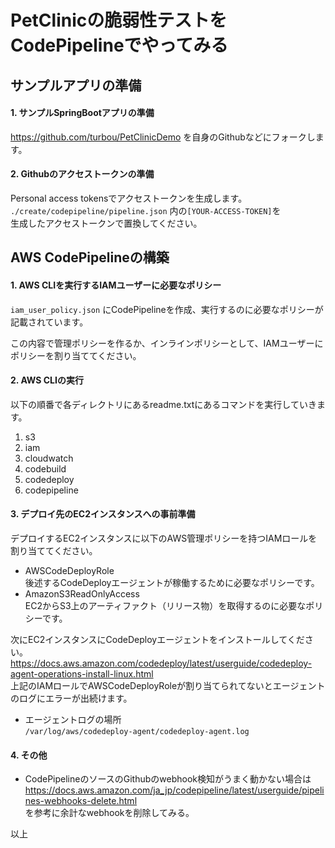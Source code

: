 # PetClinicの脆弱性テストをCodePipelineでやってみる

## サンプルアプリの準備

#### 1. サンプルSpringBootアプリの準備
https://github.com/turbou/PetClinicDemo を自身のGithubなどにフォークします。

#### 2. Githubのアクセストークンの準備
Personal access tokensでアクセストークンを生成します。  
```./create/codepipeline/pipeline.json``` 内の```[YOUR-ACCESS-TOKEN]```を  
生成したアクセストークンで置換してください。

## AWS CodePipelineの構築

#### 1. AWS CLIを実行するIAMユーザーに必要なポリシー

```iam_user_policy.json``` にCodePipelineを作成、実行するのに必要なポリシーが記載されています。

この内容で管理ポリシーを作るか、インラインポリシーとして、IAMユーザーにポリシーを割り当ててください。

#### 2. AWS CLIの実行

以下の順番で各ディレクトリにあるreadme.txtにあるコマンドを実行していきます。

1. s3
2. iam
3. cloudwatch
4. codebuild
5. codedeploy
6. codepipeline

#### 3. デプロイ先のEC2インスタンスへの事前準備

デプロイするEC2インスタンスに以下のAWS管理ポリシーを持つIAMロールを割り当ててください。

- AWSCodeDeployRole  
  後述するCodeDeployエージェントが稼働するために必要なポリシーです。
- AmazonS3ReadOnlyAccess  
  EC2からS3上のアーティファクト（リリース物）を取得するのに必要なポリシーです。

次にEC2インスタンスにCodeDeployエージェントをインストールしてください。
https://docs.aws.amazon.com/codedeploy/latest/userguide/codedeploy-agent-operations-install-linux.html  
上記のIAMロールでAWSCodeDeployRoleが割り当てられてないとエージェントのログにエラーが出続けます。

- エージェントログの場所  
  ```/var/log/aws/codedeploy-agent/codedeploy-agent.log```

#### 4. その他

- CodePipelineのソースのGithubのwebhook検知がうまく動かない場合は  
  https://docs.aws.amazon.com/ja_jp/codepipeline/latest/userguide/pipelines-webhooks-delete.html  
  を参考に余計なwebhookを削除してみる。



以上


